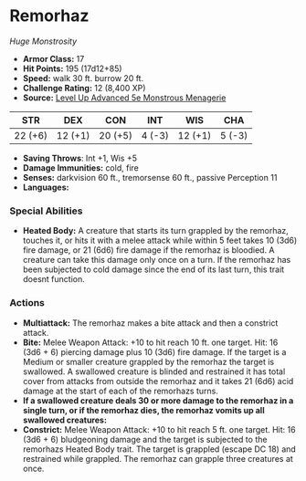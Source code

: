 # Remorhaz

*Huge* *Monstrosity*

- **Armor Class:** 17
- **Hit Points:** 195 (17d12+85)
- **Speed:** walk 30 ft. burrow 20 ft.
- **Challenge Rating:** 12 (8,400 XP)
- **Source:** [Level Up Advanced 5e Monstrous Menagerie](https://www.levelup5e.com)

| STR | DEX | CON | INT | WIS | CHA |
| --- | --- | --- | --- | --- | --- |
| 22 (+6) | 12 (+1) | 20 (+5) | 4 (-3) | 12 (+1) | 5 (-3) |

- **Saving Throws**: Int +1, Wis +5
- **Damage Immunities:** cold, fire
- **Senses:** darkvision 60 ft., tremorsense 60 ft., passive Perception 11
- **Languages:** 
### Special Abilities
- **Heated Body:** A creature that starts its turn grappled by the remorhaz, touches it, or hits it with a melee attack while within 5 feet takes 10 (3d6) fire damage, or 21 (6d6) fire damage if the remorhaz is bloodied. A creature can take this damage only once on a turn. If the remorhaz has been subjected to cold damage since the end of its last turn, this trait doesnt function.
### Actions
- **Multiattack:** The remorhaz makes a bite attack and then a constrict attack.
- **Bite:** Melee Weapon Attack: +10 to hit  reach 10 ft.  one target. Hit: 16 (3d6 + 6) piercing damage plus 10 (3d6) fire damage. If the target is a Medium or smaller creature grappled by the remorhaz  the target is swallowed. A swallowed creature is blinded and restrained  it has total cover from attacks from outside the remorhaz  and it takes 21 (6d6) acid damage at the start of each of the remorhazs turns.
- **If a swallowed creature deals 30 or more damage to the remorhaz in a single turn, or if the remorhaz dies, the remorhaz vomits up all swallowed creatures:** 
- **Constrict:** Melee Weapon Attack: +10 to hit  reach 5 ft.  one target. Hit: 16 (3d6 + 6) bludgeoning damage  and the target is subjected to the remorhazs Heated Body trait. The target is grappled (escape DC 18) and restrained while grappled. The remorhaz can grapple three creatures at once.
